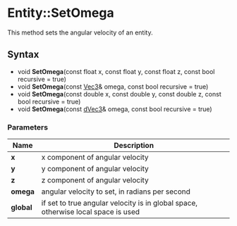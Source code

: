 # Entity::SetOmega #
This method sets the angular velocity of an entity.

## Syntax ##
- void **SetOmega**(const float x, const float y, const float z, const bool recursive = true)
- void **SetOmega**(const [Vec3](CPP_Vec3.md)& omega, const bool recursive = true)
- void **SetOmega**(const double x, const double y, const double z, const bool recursive = true)
- void **SetOmega**(const [dVec3](CPP_dVec3.md)& omega, const bool recursive = true)

### Parameters ###
| Name | Description |
| --- | --- |
| **x** | x component of angular velocity |
| **y** | y component of angular velocity |
| **z** | z component of angular velocity |
| **omega** | angular velocity to set, in radians per second |
| **global** | if set to true angular velocity is in global space, otherwise local space is used |

